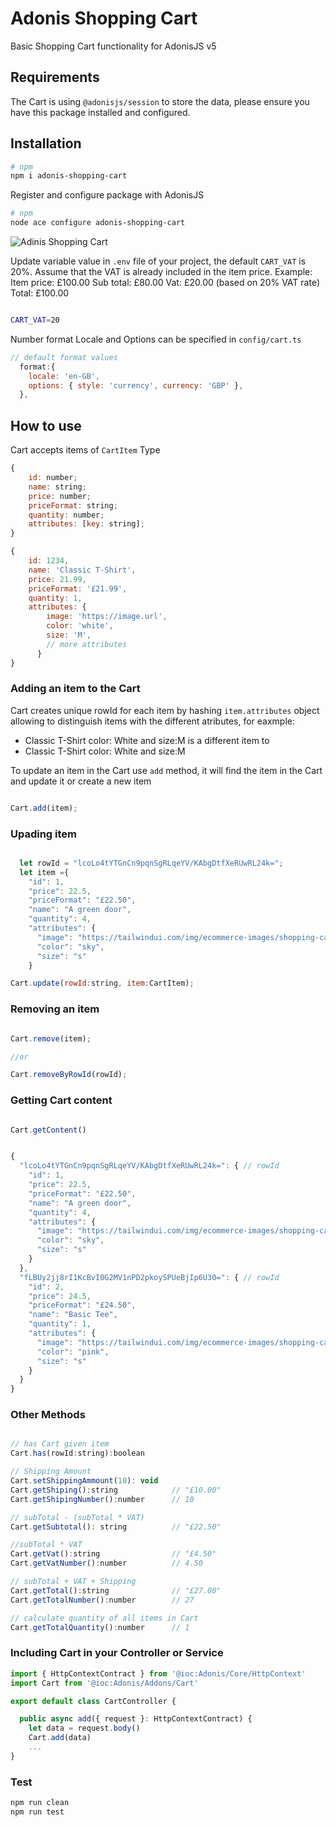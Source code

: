 # Adonis Shopping Cart

Basic Shopping Cart functionality for AdonisJS v5

## Requirements

The Cart is using `@adonisjs/session` to store the data, please ensure you have this package installed and configured.

## Installation

````bash
# npm
npm i adonis-shopping-cart
````

Register and configure package with AdonisJS

````bash
# npm
node ace configure adonis-shopping-cart
````
![Adinis Shopping Cart](adonis-shopping-cart.gif)



Update variable value in `.env` file of your project, the default `CART_VAT` is 20%.
Assume that the VAT is already included in the item price.
Example: 
Item price: £100.00
Sub total: £80.00
Vat: £20.00 (based on 20% VAT rate)
Total: £100.00


```bash

CART_VAT=20
```

Number format Locale and Options can be specified in `config/cart.ts`

```js
// default format values
  format:{
    locale: 'en-GB',
    options: { style: 'currency', currency: 'GBP' },
  },
```


## How to use

Cart accepts items of `CartItem` Type

```js
{
    id: number;
    name: string;
    price: number;
    priceFormat: string;
    quantity: number;
    attributes: [key: string];
}

{
    id: 1234,
    name: 'Classic T-Shirt',
    price: 21.99,
    priceFormat: '£21.99',
    quantity: 1,
    attributes: {
        image: 'https://image.url',
        color: 'white',
        size: 'M',
        // more attributes
      }
}
```

### Adding an item to the Cart

Cart creates unique rowId for each item by hashing `item.attributes` object allowing to distinguish items with the different atributes, for eaxmple:

- Classic T-Shirt color: White and size:M
  is a different item to
- Classic T-Shirt color: White and size:M

To update an item in the Cart use `add` method, it will find the item in the Cart and update it or create a new item

```js

Cart.add(item);

```

### Upading item
```js

  let rowId = "lcoLo4tYTGnCn9pqnSgRLqeYV/KAbgDtfXeRUwRL24k=";
  let item ={
    "id": 1,
    "price": 22.5,
    "priceFormat": "£22.50",
    "name": "A green door",
    "quantity": 4,
    "attributes": {
      "image": "https://tailwindui.com/img/ecommerce-images/shopping-cart-page-01-product-01.jpg",
      "color": "sky",
      "size": "s"
    }

Cart.update(rowId:string, item:CartItem);

```

### Removing an item

```js

Cart.remove(item);

//or

Cart.removeByRowId(rowId);

```

### Getting Cart content

```js

Cart.getContent()


{
  "lcoLo4tYTGnCn9pqnSgRLqeYV/KAbgDtfXeRUwRL24k=": { // rowId
    "id": 1,
    "price": 22.5,
    "priceFormat": "£22.50",
    "name": "A green door",
    "quantity": 4,
    "attributes": {
      "image": "https://tailwindui.com/img/ecommerce-images/shopping-cart-page-01-product-01.jpg",
      "color": "sky",
      "size": "s"
    }
  },
  "fLBUy2jj8rI1KcBvI0G2MV1nPD2pkoySPUeBjIp6U30=": { // rowId
    "id": 2,
    "price": 24.5,
    "priceFormat": "£24.50",
    "name": "Basic Tee",
    "quantity": 1,
    "attributes": {
      "image": "https://tailwindui.com/img/ecommerce-images/shopping-cart-page-01-product-02.jpg",
      "color": "pink",
      "size": "s"
    }
  }
}


```


### Other Methods

```js

// has Cart given item
Cart.has(rowId:string):boolean

// Shipping Amount
Cart.setShippingAmmount(10): void   
Cart.getShiping():string            // "£10.00"
Cart.getShipingNumber():number      // 10

// subTotal - (subTotal * VAT)
Cart.getSubtotal(): string          // "£22.50"

//subTotal * VAT
Cart.getVat():string                // "£4.50"
Cart.getVatNumber():number          // 4.50 

// subTotal + VAT + Shipping
Cart.getTotal():string              // "£27.00"
Cart.getTotalNumber():number        // 27 

// calculate quantity of all items in Cart
Cart.getTotalQuantity():number      // 1

```

### Including Cart in your Controller or Service

```js
import { HttpContextContract } from '@ioc:Adonis/Core/HttpContext'
import Cart from '@ioc:Adonis/Addons/Cart'

export default class CartController {

  public async add({ request }: HttpContextContract) {
    let data = request.body()
    Cart.add(data)
    ...
}
```

### Test

```js
npm run clean
npm run test
```